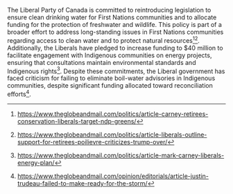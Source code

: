 The Liberal Party of Canada is committed to reintroducing legislation to ensure clean drinking water for First Nations communities and to allocate funding for the protection of freshwater and wildlife. This policy is part of a broader effort to address long-standing issues in First Nations communities regarding access to clean water and to protect natural resources[^1][^2]. Additionally, the Liberals have pledged to increase funding to $40 million to facilitate engagement with Indigenous communities on energy projects, ensuring that consultations maintain environmental standards and Indigenous rights[^3]. Despite these commitments, the Liberal government has faced criticism for failing to eliminate boil-water advisories in Indigenous communities, despite significant funding allocated toward reconciliation efforts[^4].

[^1]: https://www.theglobeandmail.com/politics/article-carney-retirees-conservation-liberals-target-ndp-greens/
[^2]: https://www.theglobeandmail.com/politics/article-liberals-outline-support-for-retirees-poilievre-criticizes-trump-over/
[^3]: https://www.theglobeandmail.com/politics/article-mark-carney-liberals-energy-plan/
[^4]: https://www.theglobeandmail.com/opinion/editorials/article-justin-trudeau-failed-to-make-ready-for-the-storm/
